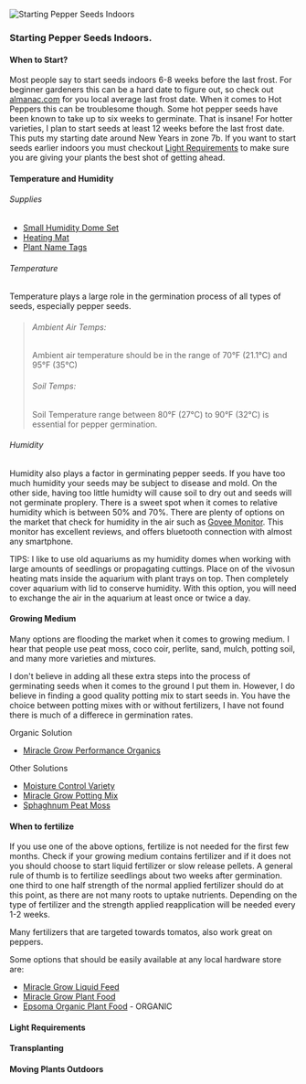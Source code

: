 ![Starting Pepper Seeds Indoors](/images/blog/seedlings.jpg)

### Starting Pepper Seeds Indoors.

#### When to Start?

Most people say to start seeds indoors 6-8 weeks before the last frost. For beginner gardeners this can be a hard date to figure out, so check out [almanac.com](https://www.almanac.com/gardening/frostdates) for you local average last frost date. When it comes to Hot Peppers this can be troublesome though. Some hot pepper seeds have been known to take up to six weeks to germinate. That is insane! For hotter varieties, I plan to start seeds at least 12 weeks before the last frost date. This puts my starting date around New Years in zone 7b. If you want to start seeds earlier indoors you must checkout [Light Requirements](#light-requirements) to make sure you are giving your plants the best shot of getting ahead.

#### Temperature and Humidity
###### Supplies
- [Small Humidity Dome Set](https://www.amazon.com/MIXC-Adjustable-Germination-Greenhouse-Propagator/dp/B07L41H13T/ref=sr_1_30?dchild=1&keywords=humidity+dome&qid=1631108672&sr=8-30)
- [Heating Mat](https://www.amazon.com/VIVOSUN-Waterproof-Seedling-Hydroponic-Standard/dp/B00P7U259C/ref=sr_1_8?dchild=1&keywords=Seedling+heating+mat&qid=1631108767&sr=8-8)
- [Plant Name Tags](https://www.amazon.com/KINGLAKE-Plastic-Garden-Labels-Nursery/dp/B00JY3GJK4/ref=sr_1_12?dchild=1&keywords=plant+name+tag&qid=1631108849&sr=8-12)

###### Temperature

Temperature plays a large role in the germination process of all types of seeds, especially pepper seeds.
> ###### Ambient Air Temps:
> Ambient air temperature should be in the range of 70°F (21.1°C) and 95°F (35°C)
> ###### Soil Temps:
>Soil Temperature range between 80°F (27°C) to 90°F (32°C) is essential for pepper germination.

###### Humidity
Humidity also plays a factor in germinating pepper seeds. If you have too much humidity your seeds may be subject to disease and mold. On the other side, having too little humidty will cause soil to dry out and seeds will not germinate proplery. There is a sweet spot when it comes to relative humidity which is between 50% and 70%. There are plenty of options on the market that check for humidity in the air such as [Govee Monitor](https://www.amazon.com/Govee-Temperature-Thermometer-Hygrometer-Greenhouse/dp/B08CGM8DC7/ref=sr_1_9?dchild=1&keywords=humidity+sensor&qid=1631137945&sr=8-9). This monitor has excellent reviews, and offers bluetooth connection with almost any smartphone.

TIPS: I like to use old aquariums as my humidity domes when working with large amounts of seedlings or propagating cuttings. Place on of the vivosun heating mats inside the aquarium with plant trays on top. Then completely cover aquarium with lid to conserve humidity. With this option, you will need to exchange the air in the aquarium at least once or twice a day.

#### Growing Medium

Many options are flooding the market when it comes to growing medium. I hear that people use peat moss, coco coir, perlite, sand, mulch, potting soil, and many more varieties and mixtures.

I don't believe in adding all these extra steps into the process of germinating seeds when it comes to the ground I put them in. However, I do believe in finding a good quality potting mix to start seeds in. You have the choice between potting mixes with or without fertilizers, I have not found there is much of a differece in germination rates.

Organic Solution
- [Miracle Grow Performance Organics](https://www.homedepot.com/p/Miracle-Gro-6-qt-Performance-Organics-All-Purpose-Potting-Soil-Mix-45606300/306735594)

Other Solutions
- [Moisture Control Variety](https://www.homedepot.com/p/Miracle-Gro-Moisture-Control-50-qt-Potting-Soil-Mix-70190430/206553444)
- [Miracle Grow Potting Mix](https://www.homedepot.com/p/Miracle-Gro-50-qt-Potting-Soil-Mix-72790430/206553441?ITC=AUC-75339-23-12140)
- [Sphaghnum Peat Moss](https://www.homedepot.com/p/Miracle-Gro-Sphagnum-Peat-Moss-85278430/204502292?ITC=AUC-75339-23-12140)

#### When to fertilize

If you use one of the above options, fertilize is not needed for the first few months. Check if your growing medium contains fertilizer and if it does not you should choose to start liquid fertilizer or slow release pellets. A general rule of thumb is to fertilize seedlings about two weeks after germination. one third to one half strength of the normal applied fertilizer should do at this point, as there are not many roots to uptake nutrients. Depending on the type of fertilizer and the strength applied reapplication will be needed every 1-2 weeks.

Many fertilizers that are targeted towards tomatos, also work great on peppers.

Some options that should be easily available at any local hardware store are:
- [Miracle Grow Liquid Feed](https://www.homedepot.com/p/Miracle-Gro-LiquaFeed-16-oz-Liquid-Tomato-Fruits-and-Vegetables-Plant-Food-Refills-2-Pack-2004402/203070443)
- [Miracle Grow Plant Food](https://www.homedepot.com/p/Miracle-Gro-Water-Soluble-1-5-lb-Tomato-Plant-Food-2000421/100077406)
- [Epsoma Organic Plant Food](https://www.homedepot.com/p/Espoma-8-lb-Organic-Garden-Tone-Herb-and-Vegetable-Food-100047170/203148053?MERCH=REC-_-PLP_Browse-_-NA-_-203148053-_-N&) - ORGANIC


#### <a name="light-requirements"></a> Light Requirements

#### Transplanting

#### Moving Plants Outdoors